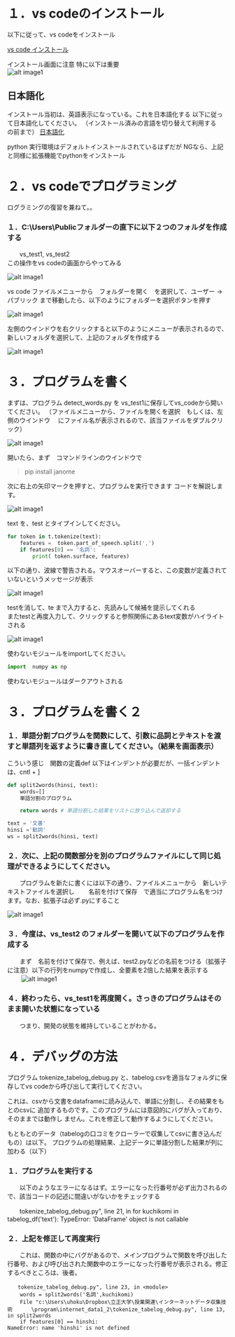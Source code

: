 # １．vs codeのインストール

以下に従って、vs codeをインストール  

[vs code インストール](https://www.javadrive.jp/vscode/install/index1.html)  

インストール画面に注意 特に以下は重要  
![alt image1](1.jpeg)

## 日本語化
インストール当初は、英語表示になっている。これを日本語化する
以下に従って日本語化してください。
（インストール済みの言語を切り替えて利用する　の前まで）
[日本語化](https://www.javadrive.jp/vscode/install/index4.html)

python 実行環境はデフォルトインストールされているはずだが
NGなら、上記と同様に拡張機能でpythonをインストール

# ２．vs codeでプログラミング


ログラミングの復習を兼ねて。。

### １．C:\Users\Publicフォルダーの直下に以下２つのフォルダを作成する

　　vs_test1,  vs_test2  
    この操作をvs codeの画面からやってみる

![alt image1](2.png)


vs code ファイルメニューから　フォルダーを開く　を選択して、ユーザー → パブリック
まで移動したら、以下のようにフォルダーを選択ボタンを押す

![alt image1](3..png)

左側のウインドウを右クリックすると以下のようにメニューが表示されるので、
新しいフォルダを選択して、上記のフォルダを作成する

![alt image1](4..png)

# ３．プログラムを書く

まずは、プログラム detect_words.py を vs_test1に保存してvs_codeから開いてください。
（ファイルメニューから、ファイルを開くを選択　もしくは、左側のウインドウ
　にファイル名が表示されるので、該当ファイルをダブルクリック）

![alt image1](5..png)

開いたら、まず　コマンドラインのウインドウで
> pip install janome 

次に右上の矢印マークを押すと、プログラムを実行できます
コードを解説します。

![alt image1](6..png)

text を、test とタイプインしてください。  

``` python
for token in t.tokenize(text):  
    features =  token.part_of_speech.split(',')  
    if features[0] == '名詞':  
        print( token.surface, features)  
```

以下の通り、波線で警告される。マウスオーバーすると、この変数が定義されていないというメッセージが表示

![alt image1](7..png)

testを消して、te まで入力すると、先読みして候補を提示してくれる  
またtestと再度入力して、クリックすると参照関係にあるtext変数がハイライトされる

![alt image1](8.png)

使わないモジュールをimportしてください。
``` python
import  numpy as np
```
使わないモジュールはダークアウトされる

# ３．プログラムを書く２

### １．単語分割プログラムを関数にして、引数に品詞とテキストを渡すと単語列を返すように書き直してください。（結果を画面表示）

こういう感じ　関数の定義def 以下はインデントが必要だが、一括インデントは、cntl + ] 
``` python
def split2words(hinsi, text):
    words=[]
    単語分割のプログラム

    return words # 単語分割した結果をリストに放り込んで返却する

text = '文書'
hinsi ='動詞'
ws = split2words(hinsi, text)
```
### ２．次に、上記の関数部分を別のプログラムファイルにして同じ処理ができるようにしてください。
　　プログラムを新たに書くには以下の通り、ファイルメニューから　新しいテキストファイルを選択し
　　名前を付けて保存　で適当にプログラム名をつけます。なお、拡張子は必ず.pyにすること

![alt image1](9.png)

### ３．今度は、vs_test2 のフォルダーを開いて以下のプログラムを作成する
　　まず　名前を付けて保存で、例えば、test2.pyなどの名前をつける（拡張子に注意）以下の行列をnumpyで作成し、全要素を2倍した結果を表示する  
　　
![alt image1](10.png)  

### ４．終わったら、vs_test1を再度開く。さっきのプログラムはそのまま開いた状態になっている
　　つまり、開発の状態を維持していることがわかる。

# ４．デバッグの方法

プログラム tokenize_tabelog_debug.py と、tabelog.csvを適当なフォルダに保存してvs codeから呼び出して実行してください。

これは、csvから文書をdataframeに読み込んで、単語に分割し、その結果をもとのcsvに
追加するものです。このプログラムには意図的にバグが入っており、そのままでは動作し
ません。これを修正して動作するようにしてください。

もともとのデータ（tabelogの口コミをクローラーで収集してcsvに書き込んだもの）は以下。
プログラムの処理結果、上記データに単語分割した結果が列に加わる（以下）

### １．プログラムを実行する

　　以下のようなエラーになるはず。エラーになった行番号が必ず出力されるので、該当コードの記述に間違いがないかをチェックする

　　tokenize_tabelog_debug.py", line 21, in <module>
      for kuchikomi in tabelog_df('text'):
      TypeError: 'DataFrame' object is not callable

### ２．上記を修正して再度実行

　　これは、関数の中にバグがあるので、メインプログラムで関数を呼び出した行番号、および呼び出された関数中のエラーになった行番号が表示される。修正するべきところは、後者。
```
　　tokenize_tabelog_debug.py", line 23, in <module>
    words = split2words('名詞',kuchikomi)
    File "c:\Users\uhoku\Dropbox\立正大学\授業関連\インターネットデータ収集技術      \program\internet_data1_2\tokenize_tabelog_debug.py", line 13, in split2words      
    if features[0] == hinshi:
NameError: name 'hinshi' is not defined
```
